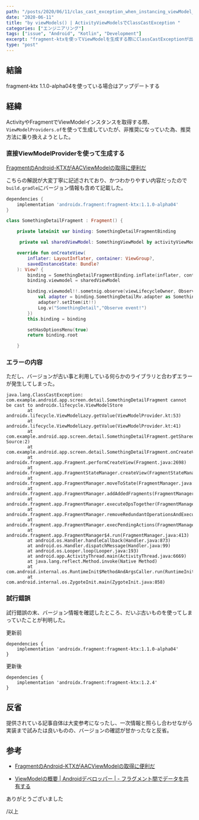 ```yaml
---
path: "/posts/2020/06/11/clas_cast_exception_when_instancing_viewModel_with_fragment-ktx"
date: "2020-06-11"
title: "by viewModels() | ActivityViewModelsでClassCastException "
categories: ["エンジニアリング"]
tags: ["issue", "Android", "Kotlin", "Development"]
excerpt: "fragment-ktxを使ってViewModelを生成する際にClassCastExceptionが出て詰んだ"
type: "post"
---
```


## 結論

fragment-ktx 1.1.0-alpha04を使っている場合はアップデートする

## 経緯

ActivityやFragmentでViewModelインスタンスを取得する際、`ViewModelProviders.of`を使って生成していたが、非推奨になっていた為、推奨方法に乗り換えようとした。

### 直接ViewModelProviderを使って生成する

[FragmentのAndroid-KTXがAACViewModelの取得に便利だ](https://qiita.com/mangano-ito/items/9b067916d1374d66b750)

こちらの解説が大変丁寧に記述されており、かつわかりやすい内容だったので`build.gradle`にバージョン情報も含めて記載した。

```bash:title=app/build.gradle
dependencies {
    implementation 'androidx.fragment:fragment-ktx:1.1.0-alpha04'
}

```

```java:title=SomethingDetailFragment.kt
class SomethingDetailFragment : Fragment() {

    private lateinit var binding: SomethingDetailFragmentBinding

     private val sharedViewModel: SomethingViewModel by activityViewModels()

    override fun onCreateView(
        inflater: LayoutInflater, container: ViewGroup?,
        savedInstanceState: Bundle?
    ): View? {
        binding = SomethingDetailFragmentBinding.inflate(inflater, container, false)
        binding.viewmodel = sharedViewModel

        binding.viewmodel!!.sometnig.observe(viewLifecycleOwner, Observer {
            val adapter = binding.SomethingDetailRv.adapter as SomethingDetailAdapter?
            adapter?.setItem(it!!)
            Log.v("SomethingDetail","Observe event!")
        })
        this.binding = binding

        setHasOptionsMenu(true)
        return binding.root

    }
```


### エラーの内容

ただし、バージョンが古い事と利用している何らかのライブラリと合わずエラーが発生してしまった。

```
java.lang.ClassCastException: com.example.android.app.screen.detail.SomethingDetailFragment cannot be cast to androidx.lifecycle.ViewModelStore
        at androidx.lifecycle.ViewModelLazy.getValue(ViewModelProvider.kt:53)
        at androidx.lifecycle.ViewModelLazy.getValue(ViewModelProvider.kt:41)
        at com.example.android.app.screen.detail.SomethingDetailFragment.getSharedViewModel(Unknown Source:2)
        at com.example.android.app.screen.detail.SomethingDetailFragment.onCreateView(SomethingDetailFragment.kt:30)
        at androidx.fragment.app.Fragment.performCreateView(Fragment.java:2698)
        at androidx.fragment.app.FragmentStateManager.createView(FragmentStateManager.java:310)
        at androidx.fragment.app.FragmentManager.moveToState(FragmentManager.java:1185)
        at androidx.fragment.app.FragmentManager.addAddedFragments(FragmentManager.java:2222)
        at androidx.fragment.app.FragmentManager.executeOpsTogether(FragmentManager.java:1995)
        at androidx.fragment.app.FragmentManager.removeRedundantOperationsAndExecute(FragmentManager.java:1951)
        at androidx.fragment.app.FragmentManager.execPendingActions(FragmentManager.java:1847)
        at androidx.fragment.app.FragmentManager$4.run(FragmentManager.java:413)
        at android.os.Handler.handleCallback(Handler.java:873)
        at android.os.Handler.dispatchMessage(Handler.java:99)
        at android.os.Looper.loop(Looper.java:193)
        at android.app.ActivityThread.main(ActivityThread.java:6669)
        at java.lang.reflect.Method.invoke(Native Method)
        at com.android.internal.os.RuntimeInit$MethodAndArgsCaller.run(RuntimeInit.java:493)
        at com.android.internal.os.ZygoteInit.main(ZygoteInit.java:858)

```

### 試行錯誤

試行錯誤の末、バージョン情報を確認したところ、だいぶ古いものを使ってしまっていたことが判明した。

更新前

```gradle:title=app/build.gradle(before)
dependencies {
    implementation 'androidx.fragment:fragment-ktx:1.1.0-alpha04'
}
```


更新後

```gradle:title=app/build.gradle(after)
dependencies {
    implementation 'androidx.fragment:fragment-ktx:1.2.4'
}
```

## 反省

提供されている記事自体は大変参考になったし、一次情報と照らし合わせながら実装まで試みたは良いものの、バージョンの確認が甘かったなと反省。


## 参考

- [FragmentのAndroid-KTXがAACViewModelの取得に便利だ](https://qiita.com/mangano-ito/items/9b067916d1374d66b750)

- [ViewModelの概要 | Androidデベロッパー | - フラグメント間でデータを共有する](https://developer.android.com/topic/libraries/architecture/viewmodel?hl=ja#sharing)

ありがとうございました


/以上
